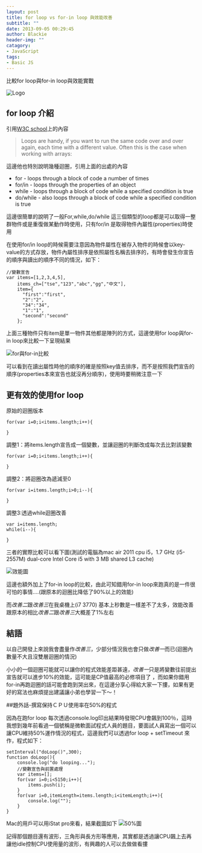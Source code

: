 ```yaml
---
layout: post
title: for loop vs for-in loop 與效能改善
subtitle: ""
date: 2013-09-05 00:29:45
author: Blackie
header-img: ""
catagory:
- JavaScript
tags:
- Basic JS
---
```

比較for loop與for-in loop與效能實戰
<!-- More -->

![Logo](http://dl.dropboxusercontent.com/u/20925528/%E6%8A%80%E8%A1%93Blog/blogs/20130905/1.png)
## for loop 介紹

引用[W3C school](http://www.w3schools.com/js/js_loop_for.asp)上的內容

>Loops are handy, if you want to run the same code over and over again, each time with a different value.
Often this is the case when working with arrays:

這邊他也特別說明幾種迴圈，引用上面的出處的內容

- for - loops through a block of code a number of times
- for/in - loops through the properties of an object
- while - loops through a block of code while a specified condition is true
- do/while - also loops through a block of code while a specified condition is true

這邊很簡單的說明了一般For,while,do/while 這三個類型的loop都是可以取得一整群物件或是重復做某動作時使用，只有for/in 是取得物件內屬性(properties)時使用

在使用for/in loop的時候需要注意因為物件屬性在被存入物件的時候會以key-value的方式存放，物件內屬性排序是依照屬性名稱去排序的，有時會發生你宣告的順序與讀出的順序不同的情況，如下：

	//變數宣告
	var items=[1,2,3,4,5],
		items_ch=["tse","123","abc","gg","中文"],
		item={
		  "first":"first",
		  "2":"2",
		  "34":"34",
		  "1":"1",
		  "second":"second"
		};
上面三種物件只有item是單一物件其他都是陣列的方式，這邊使用for loop與for-in loop來比較一下呈現結果

![for與for-in比較](http://dl.dropboxusercontent.com/u/20925528/%E6%8A%80%E8%A1%93Blog/blogs/20130905/3.png)

可以看到在讀出屬性時他的順序的確是按照key值去排序，而不是按照我們宣告的順序(properties本來宣告也就沒再分順序)，使用時要稍微注意一下

## 更有效的使用for loop

原始的迴圈版本

	for(var i=0;i<items.length;i++){

	}


調整1：將items.length宣告成一個變數，並讓迴圈的判斷改成每次去比對該變數

	for(var i=0;i<items.length;i++){

	}

調整2：將迴圈改為遞減至0

	for(var i=items.length;i>0;i--){

	}

調整3:透過while迴圈改善

	var i=items.length;
	while(i--){

	}

三者的實際比較可以看下圖(測試的電腦為mac air 2011 cpu i5，1.7 GHz (i5-2557M) dual-core Intel Core i5 with 3 MB shared L3 cache)

![效能圖](http://dl.dropboxusercontent.com/u/20925528/%E6%8A%80%E8%A1%93Blog/blogs/20130905/2.png)

這邊也額外加上了for-in loop的比較，由此可知錯用for-in loop來跑真的是一件很可怕的事情....(跟原本的迴圈比降低了90%以上的效能)

而*改善二*跟*改善三*在我桌機上(i7 3770) 基本上秒數是一樣差不了太多，效能改善跟原本的相比*改善二*跟*改善三*大概差了1%左右

## 結語

以自己開發上來說我會盡量作*改善三*，少部分情況我也會只做*改善一*而已(迴圈內數量不大且沒雙層迴圈的情況)

小小的一個迴圈可能就可以讓你的程式效能差距甚遠，*改善一*只是將變數往前提出宣告就可以進步10%的效能，這可能是CP值最高的必修項目了
，而如果你錯用for-in再跑迴圈的話可能會跑到哭出來，在這邊分享心得給大家一下摟，如果有更好的寫法也麻煩提出建議讓小弟也學習一下～！

##題外話-撰寫保持ＣＰＵ使用率在50%的程式

因為在跑for loop 每次透過console.log印出結果時發現CPU會飆到100％，這時我想到幾年前看過一個號稱是微軟面試程式人員的題目，要面試人員寫出一個可以讓CPU維持50%運作情況的程式，這邊我們可以透過for loop + setTimeout 來作，程式如下：

	setInterval("doLoop()",300);
	function doLoop(){
		console.log("do looping...");
		//變數宣告與前置處理
		var items=[];
		for(var i=0;i<5150;i++){
			items.push(i);
		}
		for(var i=0,itemLength=items.length;i<itemLength;i++){
			console.log("");
		}
	}

Mac的用戶可以用iStat pro來看，結果截圖如下
![50%圖](http://dl.dropboxusercontent.com/u/20925528/%E6%8A%80%E8%A1%93Blog/blogs/20130905/4.png)

記得那個題目還有波形，三角形與長方形等應用，其實都是透過讓CPU飆上去再讓他idle控制CPU使用量的波形，有興趣的人可以去做做看摟
